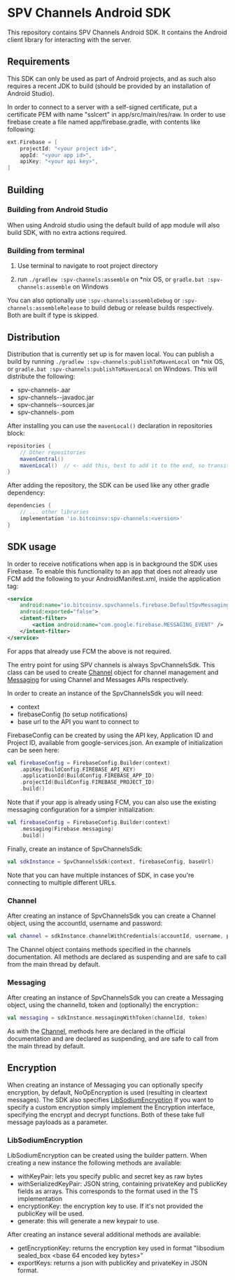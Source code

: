 # SPV Channels Android SDK

This repository contains SPV Channels Android SDK. 
It contains the Android client library for interacting with the server. 

## Requirements

This SDK can only be used as part of Android projects, and as such also requires a recent JDK to
build (should be provided by an installation of Android Studio).

In order to connect to a server with a self-signed certificate, put a certificate PEM with name "sslcert" in app/src/main/res/raw.
In order to use firebase create a file named app/firebase.gradle, with contents like following:

```groovy
ext.Firebase = [
    projectId: "<your project id>",
    appId: "<your app id>",
    apiKey: "<your api key>",
]
```

## Building

### Building from Android Studio

When using Android studio using the default build of app module will also build SDK, with no extra actions required.

### Building from terminal

1. Use terminal to navigate to root project directory

2. run `./gradlew :spv-channels:assemble` on *nix OS, or `gradle.bat :spv-channels:assemble` on Windows

You can also optionally use `:spv-channels:assembleDebug` or `:spv-channels:assembleRelease` to build debug or release builds respectively. Both are built if type is skipped.

## Distribution

Distribution that is currently set up is for maven local. You can publish a build by running `./gradlew :spv-channels:publishToMavenLocal` on *nix OS, or `gradle.bat :spv-channels:publishToMavenLocal` on Windows.
This will distribute the following:
- spv-channels-<version>.aar
- spv-channels-<version>-javadoc.jar
- spv-channels-<version>-sources.jar
- spv-channels-<version>.pom

After installing you can use the `mavenLocal()` declaration in repositories block:

```groovy
repositories {
    // Other repositories
    mavenCentral()
    mavenLocal()  // <- add this, best to add it to the end, so transitive dependencies are loaded from elsewhere
}
```

After adding the repository, the SDK can be used like any other gradle dependency:

```groovy
dependencies {
    // ... other libraries
    implementation 'io.bitcoinsv:spv-channels:<version>'
}
```

## SDK usage

In order to receive notifications when app is in background the SDK uses Firebase.
To enable this functionality to an app that does not already use FCM add the following to your
AndroidManifest.xml, inside the application tag:

```xml
<service
    android:name="io.bitcoinsv.spvchannels.firebase.DefaultSpvMessagingService"
    android:exported="false">
    <intent-filter>
        <action android:name="com.google.firebase.MESSAGING_EVENT" />
    </intent-filter>
</service>
```

For apps that already use FCM the above is not required.

The entry point for using SPV channels is always SpvChannelsSdk. This class can be used to create [Channel](#channel) 
object for channel management and [Messaging](#messaging) for using Channel and Messages APIs respectively.

In order to create an instance of the SpvChannelsSdk you will need:
- context
- firebaseConfig (to setup notifications)
- base url to the API you want to connect to

FirebaseConfig can be created by using the API key, Application ID and Project ID, available from google-services.json.
An example of initialization can be seen here:

```kotlin
val firebaseConfig = FirebaseConfig.Builder(context)
    .apiKey(BuildConfig.FIREBASE_API_KEY)
    .applicationId(BuildConfig.FIREBASE_APP_ID)
    .projectId(BuildConfig.FIREBASE_PROJECT_ID)
    .build()
```

Note that if your app is already using FCM, you can also use the existing messaging configuration for
a simpler initialization:

```kotlin
val firebaseConfig = FirebaseConfig.Builder(context)
    .messaging(Firebase.messaging)
    .build()
```

Finally, create an instance of SpvChannelsSdk:

```kotlin
val sdkInstance = SpvChannelsSdk(context, firebaseConfig, baseUrl)
```

Note that you can have multiple instances of SDK, in case you're connecting to multiple different URLs.

### Channel

After creating an instance of SpvChannelsSdk you can create a Channel object, using the
accountId, username and password:

```kotlin
val channel = sdkInstance.channelWithCredentials(accountId, username, password)
```

The Channel object contains methods specified in the channels documentation. All methods are declared as
suspending and are safe to call from the main thread by default.

### Messaging

After creating an instance of SpvChannelsSdk you can create a Messaging object, using the channelId,
token and (optionally) the encryption::

```kotlin
val messaging = sdkInstance.messagingWithToken(channelId, token)
```

As with the [Channel](#channel), methods here are declared in the official documentation and are declared
as suspending, and are safe to call from the main thread by default.


## Encryption

When creating an instance of Messaging you can optionally specify encryption, by default, NoOpEncryption is
used (resulting in cleartext messages). The SDK also specifies [LibSodiumEncryption](#libsodiumencryption)
If you want to specify a custom encryption simply implement the Encryption interface, specifying the
encrypt and decrypt functions. Both of these take full message payloads as a parameter.

### LibSodiumEncryption

LibSodiumEncryption can be created using the builder pattern. When creating a new instance the following methods are
available:

- withKeyPair: lets you specify public and secret key as raw bytes
- withSerializedKeyPair: JSON string, containing privateKey and publicKey fields as arrays. This corresponds
to the format used in the TS implementation
- encryptionKey: the encryption key to use. If it's not provided the publicKey will be used.
- generate: this will generate a new keypair to use. 

After creating an instance several additional methods are available:

- getEncryptionKey: returns the encryption key used in format "libsodium sealed_box <base 64 encoded key bytes>"
- exportKeys: returns a json with publicKey and privateKey in JSON format.
